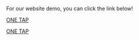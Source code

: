 For our website demo, you can click the link below!

<a href="https://cloud-object-storage-so-cos-standard-oen.s3.jp-tok.cloud-object-storage.appdomain.cloud/onetap_signup.mp4.mp4" target="_blank">ONE TAP</a>

<a href="https://onetap.s3.eu.cloud-object-storage.appdomain.cloud/OneTapDemo.mp4" target="_blank">ONE TAP</a>
